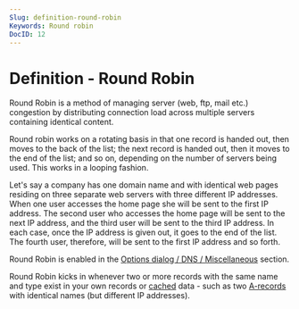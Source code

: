 ```yaml
---
Slug: definition-round-robin
Keywords: Round robin
DocID: 12
---
```

# Definition - Round Robin

Round Robin is a method of managing server (web, ftp, mail etc.) congestion by distributing connection load across multiple servers containing identical content.

Round robin works on a rotating basis in that one record is handed out, then moves to the back of the list; the next record is handed out, then it moves to the end of the list; and so on, depending on the number of servers being used. This works in a looping fashion.

Let's say a company has one domain name and with identical web pages residing on three separate web servers with three different IP addresses. When one user accesses the home page she will be sent to the first IP address. The second user who accesses the home page will be sent to the next IP address, and the third user will be sent to the third IP address. In each case, once the IP address is given out, it goes to the end of the list. The fourth user, therefore, will be sent to the first IP address and so forth.

Round Robin is enabled in the [Options dialog / DNS / Miscellaneous](wd_opt_dnsmisc.md) section.

Round Robin kicks in whenever two or more records with the same name and type exist in your own records or [cached](df_cache.md) data - such as two [A-records](rec_a.md) with identical names (but different IP addresses).
